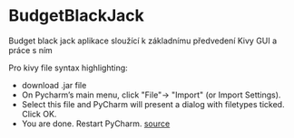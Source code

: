 # BudgetBlackJack

Budget black jack aplikace sloužící k základnímu předvedení Kivy GUI a práce s ním


Pro kivy file syntax highlighting:
   - download .jar file
   - On Pycharm’s main menu, click "File"-> "Import" (or Import Settings).
   - Select this file and PyCharm will present a dialog with filetypes ticked. Click OK.
   - You are done. Restart PyCharm.
     [source](https://stackoverflow.com/questions/38002630/how-to-get-syntax-highlighting-on-kivy-kv-file-in-pycharm-on-osx)
